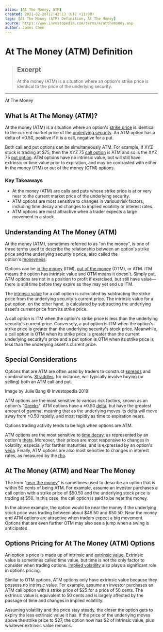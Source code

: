```yaml
---
alias: [At The Money, ATM]
created: 2021-02-28T17:42:13 (UTC +11:00)
tags: [At The Money (ATM) Definition, At The Money]
source: https://www.investopedia.com/terms/a/atthemoney.asp
author: James Chen
---
```


# At The Money (ATM) Definition

> ## Excerpt
> At the money (ATM) is a situation where an option's strike price is identical to the price of the underlying security.

---

At The Money
## What Is At The Money (ATM)?

At the money (ATM) is a situation where an option's [strike price](https://www.investopedia.com/terms/s/strikeprice.asp) is identical to the current market price of the [underlying security](https://www.investopedia.com/terms/u/underlying-security.asp). An ATM option has a delta of ±0.50, positive if it is a call, negative for a put.

Both call and put options can be simultaneously ATM. For example, if XYZ stock is trading at $75, then the XYZ 75 [call option](https://www.investopedia.com/terms/c/calloption.asp) is ATM and so is the XYZ 75 [put option](https://www.investopedia.com/terms/p/putoption.asp). ATM options have no intrinsic value, but will still have extrinsic or time value prior to expiration, and may be contrasted with either in the money (ITM) or out of the money (OTM) options.

### Key Takeaways

-   At the money (ATM) are calls and puts whose strike price is at or very near to the current market price of the underlying security.
-   ATM options are most sensitive to changes in various risk factors, including time decay and changes to implied volatility or interest rates.
-   ATM options are most attractive when a trader expects a large movement in a stock.

## Understanding At The Money (ATM)

At the money (ATM), sometimes referred to as "on the money", is one of three terms used to describe the relationship between an option's strike price and the underlying security's price, also called the option's [moneyness](https://www.investopedia.com/terms/m/moneyness.asp).

Options can be [in the money](https://www.investopedia.com/terms/i/inthemoney.asp) (ITM), [out of the money](https://www.investopedia.com/terms/o/outofthemoney.asp) (OTM), or ATM. ITM means the option has intrinsic value and OTM means it doesn't. Simply put, ATM options are not in a position to profit if exercised, but still have value—there is still time before they expire so they may yet end up ITM.

The [intrinsic value](https://www.investopedia.com/terms/i/intrinsicvalue.asp) for a call option is calculated by subtracting the strike price from the underlying security's current price. The intrinsic value for a put option, on the other hand, is calculated by subtracting the underlying asset's current price from its strike price.

A call option is ITM when the option's strike price is less than the underlying security's current price. Conversely, a put option is ITM when the option's strike price is greater than the underlying security's stock price. Meanwhile, a call option is OTM when its strike price is greater than the current underlying security's price and a put option is OTM when its strike price is less than the underlying asset's current price.

## Special Considerations

Options that are ATM are often used by traders to construct [spreads](https://www.investopedia.com/spread-4184182) and combinations. [Straddles](https://www.investopedia.com/terms/s/straddle.asp), for instance, will typically involve buying (or selling) both an ATM call and put.

Image by Julie Bang © Investopedia 2019

ATM options are the most sensitive to various risk factors, known as an option's "[Greeks](https://www.investopedia.com/terms/g/greeks.asp)". ATM options have a ±0.50 [delta](https://www.investopedia.com/terms/d/delta.asp), but have the greatest amount of gamma, meaning that as the underlying moves its delta will move away from ±0.50 rapidly, and most rapidly as time to expiration nears.

Options trading activity tends to be high when options are ATM. 

ATM options are the most sensitive to [time decay,](https://www.investopedia.com/terms/t/timedecay.asp) as represented by an option's [theta](https://www.investopedia.com/terms/t/theta.asp). Moreover, their prices are most responsive to changes in volatility, especially for farther maturities, and is expressed by an option's [vega](https://www.investopedia.com/terms/v/vega.asp). Finally, ATM options are also most sensitive to changes in interest rates, as measured by the [rho](https://www.investopedia.com/terms/r/rho.asp).

## At The Money (ATM) and Near The Money

The term "[near the money](https://www.investopedia.com/terms/n/near-the-money.asp)" is sometimes used to describe an option that is within 50 cents of being ATM. For example, assume an investor purchases a call option with a strike price of $50.50 and the underlying stock price is trading at $50. In this case, the call option is said to be near the money.

In the above example, the option would be near the money if the underlying stock price was trading between about $49.50 and $50.50. Near the money and ATM options are attractive when traders expect a big movement. Options that are even further OTM may also see a jump when a swing is anticipated.

## Options Pricing for At The Money (ATM) Options

An option's price is made up of intrinsic and [extrinsic value](https://www.investopedia.com/terms/e/extrinsicvalue.asp). Extrinsic value is sometimes called time value, but time is not the only factor to consider when trading options. [Implied volatility](https://www.investopedia.com/terms/i/iv.asp) also plays a significant role in options pricing. 

Similar to OTM options, ATM options only have extrinsic value because they possess no intrinsic value. For example, assume an investor purchases an ATM call option with a strike price of $25 for a price of 50 cents. The extrinsic value is equivalent to 50 cents and is largely affected by the passage of time and changes in implied volatility.

Assuming volatility and the price stay steady, the closer the option gets to expiry the less extrinsic value it has. If the price of the underlying moves above the strike price to $27, the option now has $2 of intrinsic value, plus whatever extrinsic value remains.
